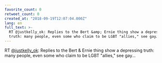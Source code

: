 ```yaml
---
favorite_count: 0
retweet_count: 0
created_at: "2018-09-19T12:07:04.000Z"
lang: en
full_text: >-
  RT @justkelly_ok: Replies to the Bert &amp; Ernie thing show a depressing
  truth: many people, even some who claim to be LGBT "allies," see gay…
---
```


RT [@justkelly_ok](https://twitter.com/justkelly_ok): Replies to the Bert &amp;
Ernie thing show a depressing truth: many people, even some who claim to be LGBT
"allies," see gay…
